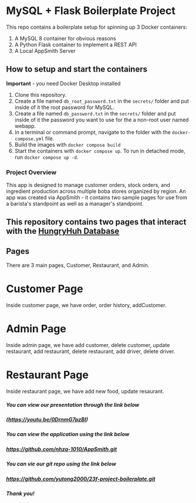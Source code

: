 # MySQL + Flask Boilerplate Project

This repo contains a boilerplate setup for spinning up 3 Docker containers: 
1. A MySQL 8 container for obvious reasons
1. A Python Flask container to implement a REST API
1. A Local AppSmith Server

## How to setup and start the containers
**Important** - you need Docker Desktop installed

1. Clone this repository.  
1. Create a file named `db_root_password.txt` in the `secrets/` folder and put inside of it the root password for MySQL. 
1. Create a file named `db_password.txt` in the `secrets/` folder and put inside of it the password you want to use for the a non-root user named webapp. 
1. In a terminal or command prompt, navigate to the folder with the `docker-compose.yml` file.  
1. Build the images with `docker compose build`
1. Start the containers with `docker compose up`.  To run in detached mode, run `docker compose up -d`. 



### Project Overview
This app is designed to manage customer orders, stock orders, and ingredient production across multiple boba stores organized by region. An app was created via AppSmith - it contains two sample pages for use from a barista's standpoint as well as a manager's standpoint. 


## This repository contains two pages that interact with the [HungryHuh Database](https://github.com/yutong2000/23f-project-boilerplate)


## Pages
There are 3 main pages, Customer, Restaurant, and Admin.

# Customer Page
Inside customer page, we have order, order history, addCustomer.

# Admin Page
Inside admin page, we have add customer, delete customer, update restaurant, add restaurant, delete restaurant, add driver, delete driver.

# Restaurant Page
Inside restaurant page, we have add new food, update resaurant.

##### You can view our presentation through the link below 
##### (https://youtu.be/0DrnmG7pzBI)

##### You can view the application using the link below
##### https://github.com/nhzq-1010/AppSmith.git

##### You can vie our git repo using the link below
##### https://github.com/yutong2000/23f-project-boilerplate.git


##### Thank you!